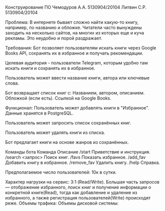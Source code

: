 Конструирование ПО
Чемодуров А.А. 	5130904/20104
Литвин С.Р. 	5130904/20104

Проблема:
В интернете бывает сложно найти какую-то книгу, например, по названию и обложке. Читатели часто вынуждены заходить на несколько сайтов, на многих из которых еще и куча рекламы. Это неудобно и порой раздражает.

Требования:
Бот позволяет пользователям искать книги через Google Books API, сохранять их в избранное и получать рекомендации.

Целевая аудитория - пользователи Telegram, которым удобно там искать книги и сохранять их в избранное.

Пользователь может ввести название книги, автора или ключевые слова.

Бот возвращает список книг с: 
Названием, автором, описанием.
Обложкой (если есть).
Ссылкой на Google Books.

Функционал:
Пользователь может добавлять книги в "Избранное".
Данные хранятся в PostgreSQL.

Пользователь может запросить список сохранённых книг.

Пользователь может удалять книги из списка.

Бот предлагает книги на основе жанров из сохранённых.

Команды бота
Команда		Описание
/start			Приветствие и инструкция.
/search <запрос>	Поиск книг.
/favs			Показать избранное.
/add_fav <id>		Добавить книгу в избранное.
/remove_fav <id>	Удалить книгу.
/help			Справка.

Предполагаемое число пользователей: 10к в сутки.

Характер нагрузки на сервис:
3:1 (Read/Write). Большая часть запросов — отображение избранного, поиск книг и получение информации о конкретной книге(Read), тогда как добавление и удаление из избранного, а также регистрация пользователей(Write) происходят реже.
Объемы трафика:
Объемы дисковой системы:
